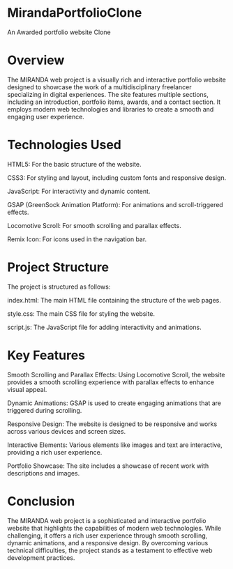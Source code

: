 # MirandaPortfolioClone
An Awarded portfolio website Clone

# Overview
The MIRANDA web project is a visually rich and interactive portfolio website designed to showcase the work of a multidisciplinary freelancer specializing in digital experiences. The site features multiple sections, including an introduction, portfolio items, awards, and a contact section. It employs modern web technologies and libraries to create a smooth and engaging user experience.

# Technologies Used
HTML5: For the basic structure of the website.

CSS3: For styling and layout, including custom fonts and responsive design.

JavaScript: For interactivity and dynamic content.

GSAP (GreenSock Animation Platform): For animations and scroll-triggered effects.

Locomotive Scroll: For smooth scrolling and parallax effects.

Remix Icon: For icons used in the navigation bar.

# Project Structure
The project is structured as follows:

index.html: The main HTML file containing the structure of the web pages.

style.css: The main CSS file for styling the website.

script.js: The JavaScript file for adding interactivity and animations.

# Key Features
Smooth Scrolling and Parallax Effects: Using Locomotive Scroll, the website provides a smooth scrolling experience with parallax effects to enhance visual appeal.

Dynamic Animations: GSAP is used to create engaging animations that are triggered during scrolling.

Responsive Design: The website is designed to be responsive and works across various devices and screen sizes.

Interactive Elements: Various elements like images and text are interactive, providing a rich user experience.

Portfolio Showcase: The site includes a showcase of recent work with descriptions and images.

# Conclusion
The MIRANDA web project is a sophisticated and interactive portfolio website that highlights the capabilities of modern web technologies. While challenging, it offers a rich user experience through smooth scrolling, dynamic animations, and a responsive design. By overcoming various technical difficulties, the project stands as a testament to effective web development practices.
